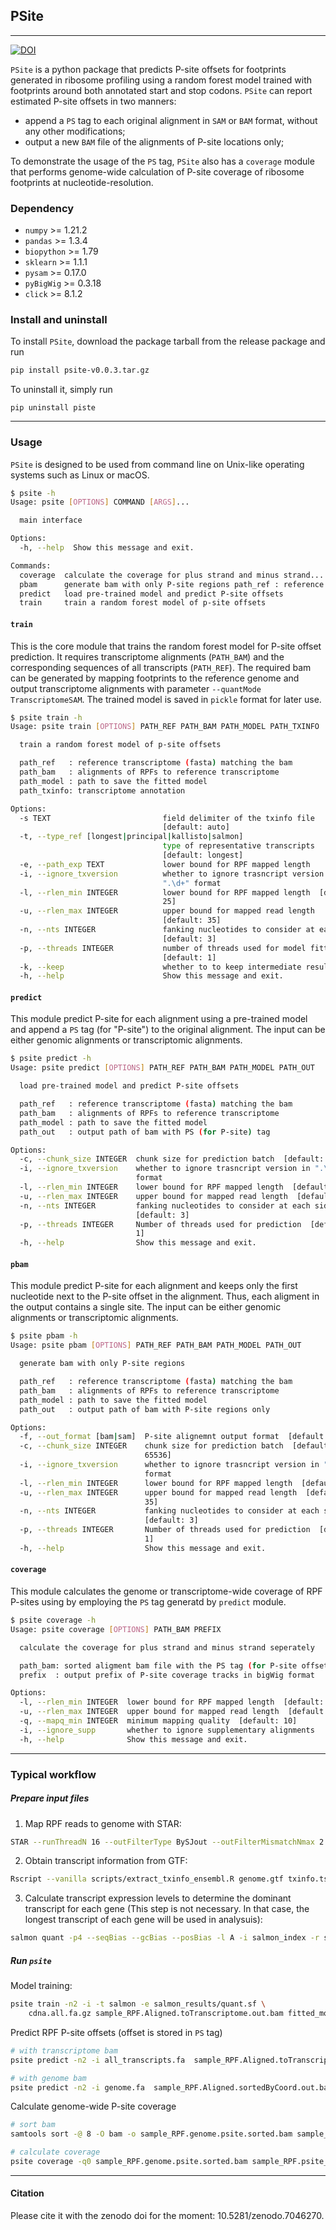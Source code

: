 ## PSite
---------------------------------------
[![DOI](https://zenodo.org/badge/474568909.svg)](https://zenodo.org/badge/latestdoi/474568909)

`PSite` is a python package that predicts P-site offsets for footprints generated in ribosome profiling using a random forest model trained with footprints around both annotated start and stop codons. `PSite` can report estimated P-site offsets in two manners:

- append a `PS` tag to each original alignment in `SAM` or `BAM` format, without any other modifications;
- output a new `BAM` file of the alignments of P-site locations only;

To demonstrate the usage of the `PS` tag, `PSite` also has a `coverage` module that performs genome-wide calculation of P-site coverage of ribosome footprints at nucleotide-resolution.

### Dependency
- `numpy` >= 1.21.2
- `pandas` >= 1.3.4
- `biopython` >= 1.79
- `sklearn` >= 1.1.1
- `pysam` >= 0.17.0
- `pyBigWig` >= 0.3.18
- `click` >= 8.1.2


### Install and uninstall
To install `PSite`, download the package tarball from the release package and run
```bash
pip install psite-v0.0.3.tar.gz
```

To uninstall it, simply run
```
pip uninstall piste
```

---------------------------------------

### Usage
`PSite` is designed to be used from command line on Unix-like operating systems such as Linux or macOS.

```bash
$ psite -h
Usage: psite [OPTIONS] COMMAND [ARGS]...

  main interface

Options:
  -h, --help  Show this message and exit.

Commands:
  coverage  calculate the coverage for plus strand and minus strand...
  pbam      generate bam with only P-site regions path_ref : reference...
  predict   load pre-trained model and predict P-site offsets
  train     train a random forest model of p-site offsets
```

#### `train`
This is the core module that trains the random forest model for P-site offset prediction. It requires transcriptome alignments (`PATH_BAM`) and the corresponding sequences of all transcripts (`PATH_REF`). The required bam can be generated by mapping footprints to the reference genome and output transcriptome alignments with parameter `--quantMode TranscriptomeSAM`. The trained model is saved in `pickle` format for later use.

```bash
$ psite train -h
Usage: psite train [OPTIONS] PATH_REF PATH_BAM PATH_MODEL PATH_TXINFO

  train a random forest model of p-site offsets

  path_ref   : reference transcriptome (fasta) matching the bam
  path_bam   : alignments of RPFs to reference transcriptome
  path_model : path to save the fitted model
  path_txinfo: transcriptome annotation

Options:
  -s TEXT                         field delimiter of the txinfo file
                                  [default: auto]
  -t, --type_ref [longest|principal|kallisto|salmon]
                                  type of representative transcripts
                                  [default: longest]
  -e, --path_exp TEXT             lower bound for RPF mapped length
  -i, --ignore_txversion          whether to ignore trasncript version in
                                  ".\d+" format
  -l, --rlen_min INTEGER          lower bound for RPF mapped length  [default:
                                  25]
  -u, --rlen_max INTEGER          upper bound for mapped read length
                                  [default: 35]
  -n, --nts INTEGER               fanking nucleotides to consider at each side
                                  [default: 3]
  -p, --threads INTEGER           number of threads used for model fitting
                                  [default: 1]
  -k, --keep                      whether to to keep intermediate results
  -h, --help                      Show this message and exit.
```

#### `predict`
This module predict P-site for each alignment using a pre-trained model and append a `PS` tag (for "P-site") to the original alignment. The input can be either genomic alignments or transcriptomic alignments.

```bash
$ psite predict -h
Usage: psite predict [OPTIONS] PATH_REF PATH_BAM PATH_MODEL PATH_OUT

  load pre-trained model and predict P-site offsets

  path_ref   : reference transcriptome (fasta) matching the bam
  path_bam   : alignments of RPFs to reference transcriptome
  path_model : path to save the fitted model
  path_out   : output path of bam with PS (for P-site) tag

Options:
  -c, --chunk_size INTEGER  chunk size for prediction batch  [default: 65536]
  -i, --ignore_txversion    whether to ignore trasncript version in ".\d+"
                            format
  -l, --rlen_min INTEGER    lower bound for RPF mapped length  [default: 25]
  -u, --rlen_max INTEGER    upper bound for mapped read length  [default: 35]
  -n, --nts INTEGER         fanking nucleotides to consider at each side
                            [default: 3]
  -p, --threads INTEGER     Number of threads used for prediction  [default:
                            1]
  -h, --help                Show this message and exit.
```

#### `pbam`
This module predict P-site for each alignment and keeps only the first nucleotide next to the P-site offset in the alignment. Thus, each aligment in the output contains a single site. The input can be either genomic alignments or transcriptomic alignments.

```bash
$ psite pbam -h
Usage: psite pbam [OPTIONS] PATH_REF PATH_BAM PATH_MODEL PATH_OUT

  generate bam with only P-site regions

  path_ref   : reference transcriptome (fasta) matching the bam
  path_bam   : alignments of RPFs to reference transcriptome
  path_model : path to save the fitted model
  path_out   : output path of bam with P-site regions only

Options:
  -f, --out_format [bam|sam]  P-site alignemnt output format  [default: bam]
  -c, --chunk_size INTEGER    chunk size for prediction batch  [default:
                              65536]
  -i, --ignore_txversion      whether to ignore trasncript version in ".\d+"
                              format
  -l, --rlen_min INTEGER      lower bound for RPF mapped length  [default: 25]
  -u, --rlen_max INTEGER      upper bound for mapped read length  [default:
                              35]
  -n, --nts INTEGER           fanking nucleotides to consider at each side
                              [default: 3]
  -p, --threads INTEGER       Number of threads used for prediction  [default:
                              1]
  -h, --help                  Show this message and exit.
```

#### `coverage`
This module calculates the genome or transcriptome-wide coverage of RPF P-sites using by employing the `PS` tag generatd by `predict` module.

```bash
$ psite coverage -h
Usage: psite coverage [OPTIONS] PATH_BAM PREFIX

  calculate the coverage for plus strand and minus strand seperately

  path_bam: sorted aligment bam file with the PS tag (for P-site offset)
  prefix  : output prefix of P-site coverage tracks in bigWig format

Options:
  -l, --rlen_min INTEGER  lower bound for RPF mapped length  [default: 25]
  -u, --rlen_max INTEGER  upper bound for mapped read length  [default: 35]
  -q, --mapq_min INTEGER  minimum mapping quality  [default: 10]
  -i, --ignore_supp       whether to ignore supplementary alignments
  -h, --help              Show this message and exit.
```

---------------------------------------

### Typical workflow
##### Prepare input files
1. Map RPF reads to genome with STAR:
```bash
STAR --runThreadN 16 --outFilterType BySJout --outFilterMismatchNmax 2 --genomeDir genome_index --readFilesIn sample_RPF.fq.gz  --outFileNamePrefix sample_RPF --readFilesCommand zcat --outSAMtype BAM SortedByCoordinate --quantMode TranscriptomeSAM --outFilterMultimapNmax 1 --outFilterMatchNmin 16 --alignEndsType EndToEnd --outSAMattributes NH HI AS nM NM MD
```

2. Obtain transcript information from GTF:
```bash
Rscript --vanilla scripts/extract_txinfo_ensembl.R genome.gtf txinfo.tsv
```

3. Calculate transcript expression levels to determine the dominant transcript for each gene (This step is not necessary. In that case, the longest transcript of each gene will be used in analysuis):
```bash
salmon quant -p4 --seqBias --gcBias --posBias -l A -i salmon_index -r sample_RNA.fq.gz -o salmon_results
```

##### Run `psite`
Model training:
```bash
psite train -n2 -i -t salmon -e salmon_results/quant.sf \
    cdna.all.fa.gz sample_RPF.Aligned.toTranscriptome.out.bam fitted_model.pkl txinfo.tsv
```

Predict RPF P-site offsets (offset is stored in `PS` tag) 
```bash
# with transcriptome bam
psite predict -n2 -i all_transcripts.fa  sample_RPF.Aligned.toTranscriptome.out.bam fitted_model.pkl sample_RPF.transcriptome.psite.bam

# with genome bam
psite predict -n2 -i genome.fa  sample_RPF.Aligned.sortedByCoord.out.bam fitted_model.pkl sample_RPF.genome.psite.bam
```

Calculate genome-wide P-site coverage
```bash
# sort bam
samtools sort -@ 8 -O bam -o sample_RPF.genome.psite.sorted.bam sample_RPF.genome.psite.bam

# calculate coverage
psite coverage -q0 sample_RPF.genome.psite.sorted.bam sample_RPF.psite_cov
```

---------------------------------------
#### Citation
Please cite it with the zenodo doi for the moment: 10.5281/zenodo.7046270.

